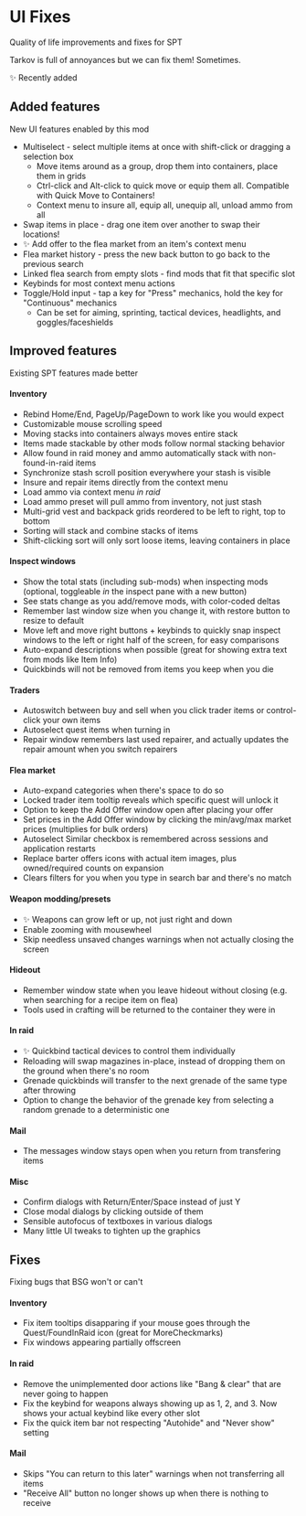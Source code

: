 # UI Fixes

Quality of life improvements and fixes for SPT

Tarkov is full of annoyances but we can fix them! Sometimes.

✨ Recently added

## Added features

New UI features enabled by this mod

-   Multiselect - select multiple items at once with shift-click or dragging a selection box
    -   Move items around as a group, drop them into containers, place them in grids
    -   Ctrl-click and Alt-click to quick move or equip them all. Compatible with Quick Move to Containers!
    -   Context menu to insure all, equip all, unequip all, unload ammo from all
-   Swap items in place - drag one item over another to swap their locations!
-   ✨ Add offer to the flea market from an item's context menu
-   Flea market history - press the new back button to go back to the previous search
-   Linked flea search from empty slots - find mods that fit that specific slot
-   Keybinds for most context menu actions
-   Toggle/Hold input - tap a key for "Press" mechanics, hold the key for "Continuous" mechanics
    -   Can be set for aiming, sprinting, tactical devices, headlights, and goggles/faceshields

## Improved features

Existing SPT features made better

#### Inventory

-   Rebind Home/End, PageUp/PageDown to work like you would expect
-   Customizable mouse scrolling speed
-   Moving stacks into containers always moves entire stack
-   Items made stackable by other mods follow normal stacking behavior
-   Allow found in raid money and ammo automatically stack with non-found-in-raid items
-   Synchronize stash scroll position everywhere your stash is visible
-   Insure and repair items directly from the context menu
-   Load ammo via context menu _in raid_
-   Load ammo preset will pull ammo from inventory, not just stash
-   Multi-grid vest and backpack grids reordered to be left to right, top to bottom
-   Sorting will stack and combine stacks of items
-   Shift-clicking sort will only sort loose items, leaving containers in place

#### Inspect windows

-   Show the total stats (including sub-mods) when inspecting mods (optional, toggleable _in_ the inspect pane with a new button)
-   See stats change as you add/remove mods, with color-coded deltas
-   Remember last window size when you change it, with restore button to resize to default
-   Move left and move right buttons + keybinds to quickly snap inspect windows to the left or right half of the screen, for easy comparisons
-   Auto-expand descriptions when possible (great for showing extra text from mods like Item Info)
-   Quickbinds will not be removed from items you keep when you die

#### Traders

-   Autoswitch between buy and sell when you click trader items or control-click your own items
-   Autoselect quest items when turning in
-   Repair window remembers last used repairer, and actually updates the repair amount when you switch repairers

#### Flea market

-   Auto-expand categories when there's space to do so
-   Locked trader item tooltip reveals which specific quest will unlock it
-   Option to keep the Add Offer window open after placing your offer
-   Set prices in the Add Offer window by clicking the min/avg/max market prices (multiplies for bulk orders)
-   Autoselect Similar checkbox is remembered across sessions and application restarts
-   Replace barter offers icons with actual item images, plus owned/required counts on expansion
-   Clears filters for you when you type in search bar and there's no match

#### Weapon modding/presets

-   ✨ Weapons can grow left or up, not just right and down
-   Enable zooming with mousewheel
-   Skip needless unsaved changes warnings when not actually closing the screen

#### Hideout

-   Remember window state when you leave hideout without closing (e.g. when searching for a recipe item on flea)
-   Tools used in crafting will be returned to the container they were in

#### In raid

-   ✨ Quickbind tactical devices to control them individually
-   Reloading will swap magazines in-place, instead of dropping them on the ground when there's no room
-   Grenade quickbinds will transfer to the next grenade of the same type after throwing
-   Option to change the behavior of the grenade key from selecting a random grenade to a deterministic one

#### Mail

-   The messages window stays open when you return from transfering items

#### Misc

-   Confirm dialogs with Return/Enter/Space instead of just Y
-   Close modal dialogs by clicking outside of them
-   Sensible autofocus of textboxes in various dialogs
-   Many little UI tweaks to tighten up the graphics

## Fixes

Fixing bugs that BSG won't or can't

#### Inventory

-   Fix item tooltips disapparing if your mouse goes through the Quest/FoundInRaid icon (great for MoreCheckmarks)
-   Fix windows appearing partially offscreen

#### In raid

-   Remove the unimplemented door actions like "Bang & clear" that are never going to happen
-   Fix the keybind for weapons always showing up as 1, 2, and 3. Now shows your actual keybind like every other slot
-   Fix the quick item bar not respecting "Autohide" and "Never show" setting

#### Mail

-   Skips "You can return to this later" warnings when not transferring all items
-   "Receive All" button no longer shows up when there is nothing to receive
